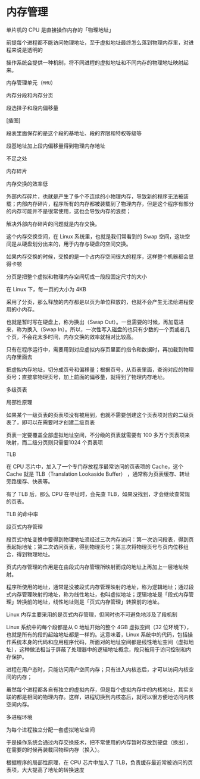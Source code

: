 # 内存管理

单片机的 CPU 是直接操作内存的「物理地址」

前提每个进程都不能访问物理地址，至于虚拟地址最终怎么落到物理内存里，对进程来说是透明的

操作系统会提供一种机制，将不同进程的虚拟地址和不同内存的物理地址映射起来。

内存管理单元（`MMU`）

内存分段和内存分页

段选择子和段内偏移量

[插图]

段表里面保存的是这个段的基地址、段的界限和特权等级等

段基地址加上段内偏移量得到物理内存地址

不足之处

内存碎片

内存交换的效率低

外部内存碎片，也就是产生了多个不连续的小物理内存，导致新的程序无法被装载；内部内存碎片，程序所有的内存都被装载到了物理内存，但是这个程序有部分的内存可能并不是很常使用，这也会导致内存的浪费；

解决外部内存碎片的问题就是内存交换。

这个内存交换空间，在 Linux 系统里，也就是我们常看到的 Swap 空间，这块空间是从硬盘划分出来的，用于内存与硬盘的空间交换。

如果内存交换的时候，交换的是一个占内存空间很大的程序，这样整个机器都会显得卡顿

分页是把整个虚拟和物理内存空间切成一段段固定尺寸的大小

在 Linux 下，每一页的大小为 4KB

采用了分页，那么释放的内存都是以页为单位释放的，也就不会产生无法给进程使用的小内存。

也就是暂时写在硬盘上，称为换出（Swap Out）。一旦需要的时候，再加载进来，称为换入（Swap In）。所以，一次性写入磁盘的也只有少数的一个页或者几个页，不会花太多时间，内存交换的效率就相对比较高。

只有在程序运行中，需要用到对应虚拟内存页里面的指令和数据时，再加载到物理内存里面去

把虚拟内存地址，切分成页号和偏移量；根据页号，从页表里面，查询对应的物理页号；直接拿物理页号，加上前面的偏移量，就得到了物理内存地址。

多级页表

局部性原理

如果某个一级页表的页表项没有被用到，也就不需要创建这个页表项对应的二级页表了，即可以在需要时才创建二级页表

页表一定要覆盖全部虚拟地址空间，不分级的页表就需要有 100 多万个页表项来映射，而二级分页则只需要1024 个页表项

TLB

在 CPU 芯片中，加入了一个专门存放程序最常访问的页表项的 Cache，这个 Cache 就是 TLB（Translation Lookaside Buffer） ，通常称为页表缓存、转址旁路缓存、快表等。

有了 TLB 后，那么 CPU 在寻址时，会先查 TLB，如果没找到，才会继续查常规的页表。

TLB 的命中率

段页式内存管理

段页式地址变换中要得到物理地址须经过三次内存访问：第一次访问段表，得到页表起始地址；第二次访问页表，得到物理页号；第三次将物理页号与页内位移组合，得到物理地址。

页式内存管理的作用是在由段式内存管理所映射而成的地址上再加上一层地址映射。

程序所使用的地址，通常是没被段式内存管理映射的地址，称为逻辑地址；通过段式内存管理映射的地址，称为线性地址，也叫虚拟地址；逻辑地址是「段式内存管理」转换前的地址，线性地址则是「页式内存管理」转换前的地址。

Linux 内存主要采用的是页式内存管理，但同时也不可避免地涉及了段机制

Linux 系统中的每个段都是从 0 地址开始的整个 4GB 虚拟空间（32 位环境下），也就是所有的段的起始地址都是一样的。这意味着，Linux 系统中的代码，包括操作系统本身的代码和应用程序代码，所面对的地址空间都是线性地址空间（虚拟地址），这种做法相当于屏蔽了处理器中的逻辑地址概念，段只被用于访问控制和内存保护。

进程在用户态时，只能访问用户空间内存；只有进入内核态后，才可以访问内核空间的内存；

虽然每个进程都各自有独立的虚拟内存，但是每个虚拟内存中的内核地址，其实关联的都是相同的物理内存。这样，进程切换到内核态后，就可以很方便地访问内核空间内存。

多进程环境

为每个进程独立分配一套虚拟地址空间

于是操作系统会通过内存交换技术，把不常使用的内存暂时存放到硬盘（换出），在需要的时候再装载回物理内存（换入）。

根据程序的局部性原理，在 CPU 芯片中加入了 TLB，负责缓存最近常被访问的页表项，大大提高了地址的转换速度
